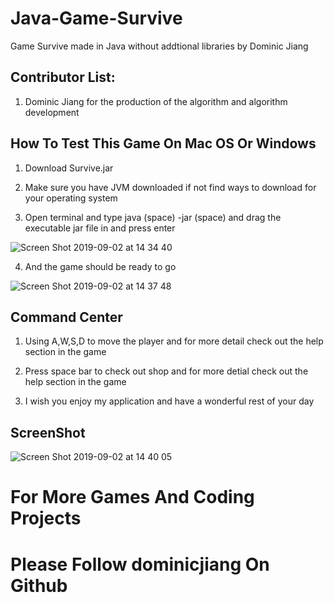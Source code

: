 # Java-Game-Survive

Game Survive made in Java without addtional libraries by Dominic Jiang

## Contributor List:

1. Dominic Jiang for the production of the algorithm and algorithm development

## How To Test This Game On Mac OS Or Windows

1. Download Survive.jar 

2. Make sure you have JVM downloaded if not find ways to download for your operating system

3. Open terminal and type java (space) -jar (space) and drag the executable jar file in and press enter 

![Screen Shot 2019-09-02 at 14 34 40](https://user-images.githubusercontent.com/49256436/64133965-f3bfe380-cd8e-11e9-9f9e-0f37cc93416a.png)

4. And the game should be ready to go 

![Screen Shot 2019-09-02 at 14 37 48](https://user-images.githubusercontent.com/49256436/64134025-66c95a00-cd8f-11e9-918c-7e18efc702a1.png)

## Command Center

1. Using A,W,S,D to move the player and for more detail check out the help section in the game

2. Press space bar to check out shop and for more detial check out the help section in the game

3. I wish you enjoy my application and have a wonderful rest of your day

## ScreenShot

![Screen Shot 2019-09-02 at 14 40 05](https://user-images.githubusercontent.com/49256436/64134120-025aca80-cd90-11e9-8f53-61ea7f05e79b.png)


# For More Games And Coding Projects 
# Please Follow dominicjiang On Github
